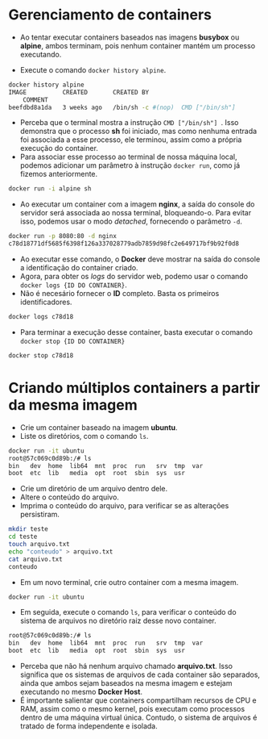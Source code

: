 # Gerenciamento de containers

* Ao tentar executar containers baseados nas imagens __busybox__ ou __alpine__, ambos terminam, pois nenhum container mantém um processo executando.

* Execute o comando `docker history alpine`.

```bash
docker history alpine
IMAGE          CREATED       CREATED BY                                      SIZE  
    COMMENT
beefdbd8a1da   3 weeks ago   /bin/sh -c #(nop)  CMD ["/bin/sh"]              0B  
```

* Perceba que o terminal mostra a instrução `CMD ["/bin/sh"] `. Isso demonstra que o processo __sh__ foi iniciado, mas como nenhuma entrada foi associada a esse processo, ele terminou, assim como a própria execução do container.
* Para associar esse processo ao terminal de nossa máquina local, podemos adicionar um parâmetro à instrução `docker run`, como já fizemos anteriormente.

```bash
docker run -i alpine sh
```

* Ao executar um container com a imagem __nginx__, a saída do console do servidor será associada ao nossa terminal, bloqueando-o. Para evitar isso, podemos usar o modo _detached_, fornecendo o parâmetro `-d`.

```bash
docker run -p 8080:80 -d nginx
c78d18771df5685f6398f126a337028779adb7859d98fc2e649717bf9b92f0d8
```

* Ao executar esse comando, o __Docker__ deve mostrar na saída do console a identificação do container criado.
* Agora, para obter os _logs_ do servidor web, podemo usar o comando `docker logs {ID DO CONTAINER}`.
* Não é necesário fornecer o __ID__ completo. Basta os primeiros identificadores.

```bash
docker logs c78d18
```

* Para terminar a execução desse container, basta executar o comando `docker stop {ID DO CONTAINER}`

```bash
docker stop c78d18
```

# Criando múltiplos containers a partir da mesma imagem

* Crie um container baseado na imagem __ubuntu__.
* Liste os diretórios, com o comando `ls`.

```bash
docker run -it ubuntu
root@57c069c0d89b:/# ls
bin   dev  home  lib64  mnt  proc  run   srv  tmp  var
boot  etc  lib   media  opt  root  sbin  sys  usr
```

* Crie um diretório de um arquivo dentro dele.
* Altere o conteúdo do arquivo.
* Imprima o conteúdo do arquivo, para verificar se as alterações persistiram.

```bash
mkdir teste
cd teste
touch arquivo.txt
echo "conteudo" > arquivo.txt
cat arquivo.txt
conteudo
```

* Em um novo terminal, crie outro container com a mesma imagem.

```bash
docker run -it ubuntu
```

* Em seguida, execute o comando `ls`, para verificar o conteúdo do sistema de arquivos no diretório raiz desse novo container.


```bash
root@57c069c0d89b:/# ls
bin   dev  home  lib64  mnt  proc  run   srv  tmp  var
boot  etc  lib   media  opt  root  sbin  sys  usr
```

* Perceba que não há nenhum arquivo chamado __arquivo.txt__. Isso significa que os sistemas de arquivos de cada container são separados, ainda que ambos sejam baseados na mesma imagem e estejam executando no mesmo __Docker Host__.
* É importante salientar que containers compartilham recursos de CPU e RAM, assim como o mesmo kernel, pois executam como processos dentro de uma máquina virtual única. Contudo, o sistema de arquivos é tratado de forma independente e isolada.





